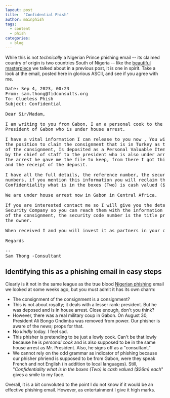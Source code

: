 ```yaml
---
layout: post
title:  "Confidential Phish"
author: mainphish
tags:
  - content
  - phish
categories: 
  - blog
---
```

While this is not *technically* a Nigerian Prince phishing email -- its 
claimed country of origin is two countries South of Nigeria -- like the
[beautiful masterpiece](https://phishphillet.com/blog/2023/07/21/we-got-a-nigerian-phisher.html)
we talked about in a previous post, it is one in spirit. 
Take a look at the email, posted here in glorious ASCII, and see if you agree with
me.

<pre>
Date: Sep 4, 2023, 00:23
From: sam.thong@fidconsults.org
To: Clueless Phish <cluelessphish@example.com>
Subject: Confidential

Dear Sir/Madam,

I am writing to you from Gabon, I am a personal cook to the Deposed 
President of Gabon who is under house arrest.

I have a vital information I can release to you now , You will stand 
the position to claim the consignment that is in Turkey as the owner 
of the consignment, Is deposited as a Personal Valuable Item and bonded 
by the chief of staff to the president who is also under arrest, during 
the arrest he gave me the file to keep, from there I got this information 
and the receipt of the deposit.

I have all the full details, the reference number, the security code 
numbers, if you mention this information you will reclaim the consignment. 
Confidentiality what is in the boxes (Two) is cash valued ($26m) each.

We are under house arrest now in Gabon in Central Africa.

If you are interested contact me so I will give you the details of the 
Security Company so you can reach them with the information as the owner 
of the consignment, the security code number is the title proving you as 
the owner.

When received I and you will invest it as partners in your company.

Regards

-- 
Sam Thong -Consultant
</pre>

## Identifying this as a phishing email in easy steps

Clearly is it not in the same league as the true blood
[Nigerian phishing](https://phishphillet.com/blog/2023/07/21/we-got-a-nigerian-phisher.html)
email we looked at some weeks ago, but you must admit it has its
own charm:

- The consignment of the consignment is a consignment?
- This is not about royalty; it deals with a lesser rank: president. But he was
deposed and is in house arrest. Close enough, don't you think?
- However, there was a real military coup in Gabon. On August 30, 
President Ali Bongo Ondimba was removed from power. 
Our phisher is aware of the news; props for that.
- No *kindly* today. I feel sad.
- This phisher is pretending to be just a lowly cook. Can't be that lowly
because he is *personal cook* and is also supposed to be in the same house 
arrest as Mr. President. Also, he signs off as a "consultant."
- We cannot rely on the odd grammar as indicator of phishing because our
phisher phriend is supposed to be from Gabon, were they speak French and not
English (in addition to local languages). Still,
"*Confidentiality what is in the boxes (Two) is cash valued ($26m) each*"
gives a smile to my face. 

Overall, it is a bit convoluted to the point I do not know if it would be an
effective phishing email. However, as entertainment I give it high marks.
